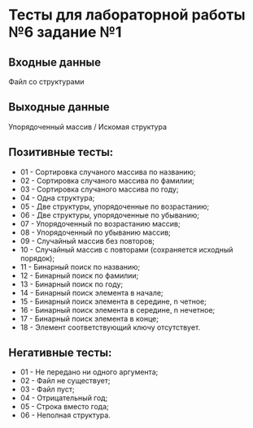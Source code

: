 # Тесты для лабораторной работы №6 задание №1

## Входные данные
Файл со структурами

## Выходные данные
Упорядоченный массив / Искомая структура

## Позитивные тесты:
- 01 - Сортировка случаного массива по названию;
- 02 - Сортировка случаного массива по фамилии;
- 03 - Сортировка случаного массива по году;
- 04 - Одна структура;
- 05 - Две структуры, упорядоченные по возрастанию;
- 06 - Две структуры, упорядоченные по убыванию;
- 07 - Упорядоченный по возрастанию массив;
- 08 - Упорядоченный по убыванию массив;
- 09 - Случайный массив без повторов;
- 10 - Случайный массив с повторами (сохраняется исходный порядок);
- 11 - Бинарный поиск по названию;
- 12 - Бинарный поиск по фамилии;
- 13 - Бинарный поиск по году;
- 14 - Бинарный поиск элемента в начале;
- 15 - Бинарный поиск элемента в середине, n четное;
- 16 - Бинарный поиск элемента в середине, n нечетное;
- 17 - Бинарный поиск элемента в конце;
- 18 - Элемент соответствующий ключу отсутствует.

## Негативные тесты:
- 01 - Не передано ни одного аргумента;
- 02 - Файл не существует;
- 03 - Файл пуст;
- 04 - Отрицательный год;
- 05 - Строка вместо года;
- 06 - Неполная структура.

